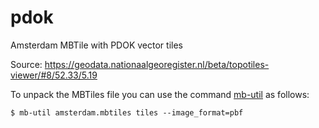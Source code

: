 # pdok

Amsterdam MBTile with PDOK vector tiles

Source: https://geodata.nationaalgeoregister.nl/beta/topotiles-viewer/#8/52.33/5.19

To unpack the MBTiles file you can use the command <A href="https://github.com/mapbox/mbutil">mb-util</a> as follows:

```
$ mb-util amsterdam.mbtiles tiles --image_format=pbf
```
